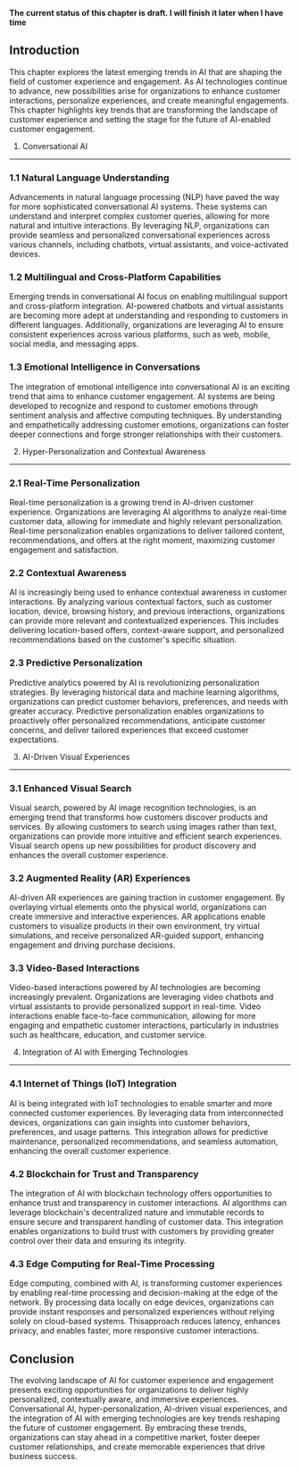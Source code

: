 **The current status of this chapter is draft. I will finish it later when I have time**

Introduction
------------

This chapter explores the latest emerging trends in AI that are shaping the field of customer experience and engagement. As AI technologies continue to advance, new possibilities arise for organizations to enhance customer interactions, personalize experiences, and create meaningful engagements. This chapter highlights key trends that are transforming the landscape of customer experience and setting the stage for the future of AI-enabled customer engagement.

1. Conversational AI
--------------------

### 1.1 Natural Language Understanding

Advancements in natural language processing (NLP) have paved the way for more sophisticated conversational AI systems. These systems can understand and interpret complex customer queries, allowing for more natural and intuitive interactions. By leveraging NLP, organizations can provide seamless and personalized conversational experiences across various channels, including chatbots, virtual assistants, and voice-activated devices.

### 1.2 Multilingual and Cross-Platform Capabilities

Emerging trends in conversational AI focus on enabling multilingual support and cross-platform integration. AI-powered chatbots and virtual assistants are becoming more adept at understanding and responding to customers in different languages. Additionally, organizations are leveraging AI to ensure consistent experiences across various platforms, such as web, mobile, social media, and messaging apps.

### 1.3 Emotional Intelligence in Conversations

The integration of emotional intelligence into conversational AI is an exciting trend that aims to enhance customer engagement. AI systems are being developed to recognize and respond to customer emotions through sentiment analysis and affective computing techniques. By understanding and empathetically addressing customer emotions, organizations can foster deeper connections and forge stronger relationships with their customers.

2. Hyper-Personalization and Contextual Awareness
-------------------------------------------------

### 2.1 Real-Time Personalization

Real-time personalization is a growing trend in AI-driven customer experience. Organizations are leveraging AI algorithms to analyze real-time customer data, allowing for immediate and highly relevant personalization. Real-time personalization enables organizations to deliver tailored content, recommendations, and offers at the right moment, maximizing customer engagement and satisfaction.

### 2.2 Contextual Awareness

AI is increasingly being used to enhance contextual awareness in customer interactions. By analyzing various contextual factors, such as customer location, device, browsing history, and previous interactions, organizations can provide more relevant and contextualized experiences. This includes delivering location-based offers, context-aware support, and personalized recommendations based on the customer's specific situation.

### 2.3 Predictive Personalization

Predictive analytics powered by AI is revolutionizing personalization strategies. By leveraging historical data and machine learning algorithms, organizations can predict customer behaviors, preferences, and needs with greater accuracy. Predictive personalization enables organizations to proactively offer personalized recommendations, anticipate customer concerns, and deliver tailored experiences that exceed customer expectations.

3. AI-Driven Visual Experiences
-------------------------------

### 3.1 Enhanced Visual Search

Visual search, powered by AI image recognition technologies, is an emerging trend that transforms how customers discover products and services. By allowing customers to search using images rather than text, organizations can provide more intuitive and efficient search experiences. Visual search opens up new possibilities for product discovery and enhances the overall customer experience.

### 3.2 Augmented Reality (AR) Experiences

AI-driven AR experiences are gaining traction in customer engagement. By overlaying virtual elements onto the physical world, organizations can create immersive and interactive experiences. AR applications enable customers to visualize products in their own environment, try virtual simulations, and receive personalized AR-guided support, enhancing engagement and driving purchase decisions.

### 3.3 Video-Based Interactions

Video-based interactions powered by AI technologies are becoming increasingly prevalent. Organizations are leveraging video chatbots and virtual assistants to provide personalized support in real-time. Video interactions enable face-to-face communication, allowing for more engaging and empathetic customer interactions, particularly in industries such as healthcare, education, and customer service.

4. Integration of AI with Emerging Technologies
-----------------------------------------------

### 4.1 Internet of Things (IoT) Integration

AI is being integrated with IoT technologies to enable smarter and more connected customer experiences. By leveraging data from interconnected devices, organizations can gain insights into customer behaviors, preferences, and usage patterns. This integration allows for predictive maintenance, personalized recommendations, and seamless automation, enhancing the overall customer experience.

### 4.2 Blockchain for Trust and Transparency

The integration of AI with blockchain technology offers opportunities to enhance trust and transparency in customer interactions. AI algorithms can leverage blockchain's decentralized nature and immutable records to ensure secure and transparent handling of customer data. This integration enables organizations to build trust with customers by providing greater control over their data and ensuring its integrity.

### 4.3 Edge Computing for Real-Time Processing

Edge computing, combined with AI, is transforming customer experiences by enabling real-time processing and decision-making at the edge of the network. By processing data locally on edge devices, organizations can provide instant responses and personalized experiences without relying solely on cloud-based systems. Thisapproach reduces latency, enhances privacy, and enables faster, more responsive customer interactions.

Conclusion
----------

The evolving landscape of AI for customer experience and engagement presents exciting opportunities for organizations to deliver highly personalized, contextually aware, and immersive experiences. Conversational AI, hyper-personalization, AI-driven visual experiences, and the integration of AI with emerging technologies are key trends reshaping the future of customer engagement. By embracing these trends, organizations can stay ahead in a competitive market, foster deeper customer relationships, and create memorable experiences that drive business success.
